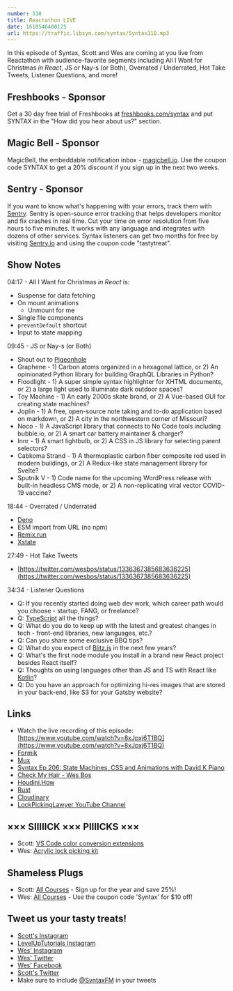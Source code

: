```yaml
---
number: 318
title: Reactathon LIVE
date: 1610546400125
url: https://traffic.libsyn.com/syntax/Syntax318.mp3
---
```


In this episode of Syntax, Scott and Wes are coming at you live from Reactathon with audience-favorite segments including All I Want for Christmas *in React*, JS or Nay-s (or Both), Overrated / Underrated, Hot Take Tweets, Listener Questions, and more!

## Freshbooks - Sponsor
Get a 30 day free trial of Freshbooks at [freshbooks.com/syntax](https://freshbooks.com/syntax) and put SYNTAX in the "How did you hear about us?" section.

## Magic Bell - Sponsor
MagicBell, the embeddable notification inbox - [magicbell.io](https://magicbell.io). Use the coupon code SYNTAX to get a 20% discount if you sign up in the next two weeks.

## Sentry - Sponsor
If you want to know what's happening with your errors, track them with [Sentry](https://sentry.io/). Sentry is open-source error tracking that helps developers monitor and fix crashes in real time. Cut your time on error resolution from five hours to five minutes. It works with any language and integrates with dozens of other services. Syntax listeners can get two months for free by visiting [Sentry.io](https://sentry.io/) and using the coupon code "tastytreat".

## Show Notes
04:17 - All I Want for Christmas *in React* is:
* Suspense for data fetching
* On mount animations
  * Unmount for me
* Single file components
* `preventDefault` shortcut
* Input to state mapping

09:45 - JS or Nay-s (or Both)
* Shout out to [Pigeonhole](https://pigeonhole.at/)
* Graphene - 1) Carbon atoms organized in a hexagonal lattice, or 2) An opinionated Python library for building GraphQL Libraries in Python?
* Floodlight - 1) A super simple syntax highlighter for XHTML documents, or 2) a large light used to illuminate dark outdoor spaces?
* Toy Machine - 1) An early 2000s skate brand, or 2) A Vue-based GUI for creating state machines?
* Joplin - 1) A free, open-source note taking and to-do application based on markdown, or 2) A city in the northwestern corner of Missouri?
* Noco - 1) A JavaScript library that connects to No Code tools including bubble.io, or 2) A smart car battery maintainer & charger?
* Innr - 1) A smart lightbulb, or 2) A CSS in JS library for selecting parent selectors?
* Cabkoma Strand - 1) A thermoplastic carbon fiber composite rod used in modern buildings, or 2) A Redux-like state management library for Svelte?
* Sputnik V - 1) Code name for the upcoming WordPress release with built-in headless CMS mode, or 2) A non-replicating viral vector COVID-19 vaccine?

18:44 - Overrated / Underrated
* [Deno](https://deno.land/)
* ESM import from URL (no npm)
* [Remix.run](https://remix.run/)
* [Xstate](https://xstate.js.org/)

27:49 - Hot Take Tweets
* [https://twitter.com/wesbos/status/1336367385683636225](https://twitter.com/wesbos/status/1336367385683636225)

34:34 - Listener Questions
* Q: If you recently started doing web dev work, which career path would you choose - startup, FANG, or freelance?
* Q: [TypeScript](https://www.typescriptlang.org/) all the things?
* Q: What do you do to keep up with the latest and greatest changes in tech - front-end libraries, new languages, etc.?
* Q: Can you share some exclusive BBQ tips?
* Q: What do you expect of [Blitz.js](https://blitzjs.com/) in the next few years?
* Q: What's the first node module you install in a brand new React project besides React itself?
* Q: Thoughts on using languages other than JS and TS with React like [Kotlin](https://kotlinlang.org/)?
* Q: Do you have an approach for optimizing hi-res images that are stored in your back-end, like S3 for your Gatsby website? 

## Links
* Watch the live recording of this episode: [https://www.youtube.com/watch?v=8xJpxj6T1BQ](https://www.youtube.com/watch?v=8xJpxj6T1BQ)
* [Formik](https://formik.org/)
* [Mux](https://mux.com/)
* [Syntax Ep 206: State Machines, CSS and Animations with David K Piano](https://syntax.fm/show/206/state-machines-css-and-animations-with-david-k-piano)
* [Check My Hair - Wes Bos](https://github.com/wesbos/check-my-hair)
* [Houdini.How](https://houdini.how/)
* [Rust](https://www.rust-lang.org/)
* [Cloudinary](https://cloudinary.com/)
* [LockPickingLawyer YouTube Channel](https://www.youtube.com/channel/UCm9K6rby98W8JigLoZOh6FQ)

## ××× SIIIIICK ××× PIIIICKS ×××
* Scott: [VS Code color conversion extensions](https://marketplace.visualstudio.com/search?term=color%20conversion%20hex%20to%20hsla&target=VSCode&category=All%20categories&sortBy=Relevance)
* Wes: [Acrylic lock picking kit](https://www.amazon.com/s?k=acrylic+lock+picking+kit&crid=379F0ODJMANCH&sprefix=acrylic+lock+pick%2Caps%2C159&ref=nb_sb_ss_ts-a-p_2_17)

## Shameless Plugs
* Scott: [All Courses](https://www.leveluptutorials.com/pro) - Sign up for the year and save 25%!
* Wes: [All Courses](https://wesbos.com/courses/) - Use the coupon code 'Syntax' for $10 off!

## Tweet us your tasty treats!
* [Scott's Instagram](https://www.instagram.com/stolinski/)
* [LevelUpTutorials Instagram](https://www.instagram.com/LevelUpTutorials/)
* [Wes' Instagram](https://www.instagram.com/wesbos/)
* [Wes' Twitter](https://twitter.com/wesbos)
* [Wes' Facebook](https://www.facebook.com/wesbos.developer)
* [Scott's Twitter](https://twitter.com/stolinski)
* Make sure to include [@SyntaxFM](https://twitter.com/SyntaxFM) in your tweets
